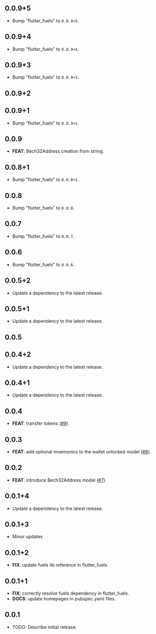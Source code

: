 ## 0.0.9+5

 - Bump "flutter_fuels" to `0.0.9+5`.

## 0.0.9+4

 - Bump "flutter_fuels" to `0.0.9+4`.

## 0.0.9+3

 - Bump "flutter_fuels" to `0.0.9+3`.

## 0.0.9+2

## 0.0.9+1

 - Bump "flutter_fuels" to `0.0.9+1`.

## 0.0.9

 - **FEAT**: Bech32Address creation from string.

## 0.0.8+1

 - Bump "flutter_fuels" to `0.0.8+1`.

## 0.0.8

 - Bump "flutter_fuels" to `0.0.8`.

## 0.0.7

 - Bump "flutter_fuels" to `0.0.7`.

## 0.0.6

 - Bump "flutter_fuels" to `0.0.6`.

## 0.0.5+2

 - Update a dependency to the latest release.

## 0.0.5+1

 - Update a dependency to the latest release.

## 0.0.5

## 0.0.4+2

 - Update a dependency to the latest release.

## 0.0.4+1

 - Update a dependency to the latest release.

## 0.0.4

 - **FEAT**: transfer tokens ([#9](https://github.com/Fuelet/fuels-dart/issues/9)).

## 0.0.3

 - **FEAT**: add optional mnemonics to the wallet unlocked model ([#8](https://github.com/Fuelet/fuels-dart/issues/8)).

## 0.0.2

 - **FEAT**: introduce Bech32Address model ([#7](https://github.com/Fuelet/fuels-dart/issues/7)).

## 0.0.1+4

 - Update a dependency to the latest release.

## 0.0.1+3

 - Minor updates

## 0.0.1+2

 - **FIX**: update fuels lib reference in flutter_fuels.

## 0.0.1+1

 - **FIX**: correctly resolve fuels dependency in flutter_fuels.
 - **DOCS**: update homepages in pubspec.yaml files.

## 0.0.1

* TODO: Describe initial release.
